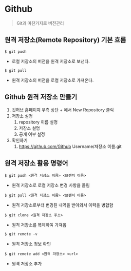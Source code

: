 # Github

> Git과 마찬가지로 버전관리



## 원격 저장소(Remote Repository) 기본 흐름

```
$ git push
```

- 로컬 저장소의 버전을 원격 저장소로 보낸다.

```
$ git pull
```

- 원격 저장소의 버전을 로컬 저장소로 가져온다.



## Github 원격 저장소 만들기

1. 깃허브 홈페이지 우측 상단 + 에서 New Repository 클릭
2. 저장소 설정
   1. repository 이름 설정
   2. 저장소 설명
   3. 공개 여부 설정
3. 확인하기
   1. https://github.com/Github Username/저장소 이름.git



## 원격 저장소 활용 명령어

```
$ git push <원격 저장소 이름> <브랜치 이름>
```

- 원격 저장소로 로컬 저장소 변경 사항을 올림



```
$ git pull <원격 저장소 이름> <브랜치 이름>
```

- 원격 저장소로부터 변경된 내역을 받아와서 이력을 병합함



```
$ git clone <원격 저장소 주소>
```

- 원격 저장소를 복제하여 가져옴



```
$ git remote -v
```

- 원격 저장소 정보 확인



```
$ git remote add <원격 저장소> <url>
```

- 원격 저장소 추가












